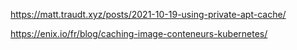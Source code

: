 https://matt.traudt.xyz/posts/2021-10-19-using-private-apt-cache/

https://enix.io/fr/blog/caching-image-conteneurs-kubernetes/